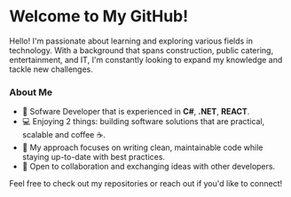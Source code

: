 # Welcome to My GitHub!

Hello! I'm passionate about learning and exploring various fields in technology. With a background that spans construction, public catering, entertainment, and IT, I'm constantly looking to expand my knowledge and tackle new challenges.

### About Me
- 🌱 Sofware Developer that is experienced  in **C#**, **.NET**, **REACT**.
- 💻 Enjoying 2 things: building software solutions that are practical, scalable and coffee ☕.
- 🎯 My approach focuses on writing clean, maintainable code while staying up-to-date with best practices.
- 👥 Open to collaboration and exchanging ideas with other developers.

Feel free to check out my repositories or reach out if you'd like to connect!

